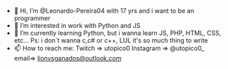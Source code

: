 - 👋 Hi, I’m @Leonardo-Pereira04 with 17 yrs and i want to be an programmer
- 👀 I’m interested in work with Python and JS
- 🌱 I’m currently learning Python, but i wanna learn JS, PHP, HTML, CSS, etc... Ps: i don´t wanna c,c# or c++, LUL it's so much thing to write
- 📫 How to reach me:
Twitch => utopico0
Instagram => @utopico0_
email=> lionvsganados@outlook.com
<!---
Leonardo-Pereira04/Leonardo-Pereira04 is a ✨ special ✨ repository because its `README.md` (this file) appears on your GitHub profile.
You can click the Preview link to take a look at your changes.
--->
